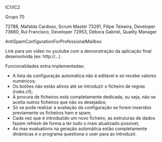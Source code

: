 IC1/IC2

Grupo 70

72788, Mafalda Cardoso, Scrum Master
73291, Filipe Teixeira, Developer
73680, Rui Francisco, Developer
72953, Débora Gabriel, Quality Manager

AntiSpamConfigurationForProfessionalMailbox


Link para um vídeo no youtube com a demonstração da aplicação final desenvolvida (ex: http://...)


Funcionalidades extra implementadas:
- A lista da configuração automática não é editável e só recebe valores numéricos;
- Os botões não estão ativos até se introduzir o ficheiro de regras (rules.cf);
- A procura de ficheiros está completamente dedicada, ou seja, não se aceita outros ficheiros que não os desejados;
- Só se pode realizar a avaliação da configuração se forem inseridos previamente os ficheiros ham e spam;
- Cada vez que é introduzido um novo ficheiro, as estruturas de dados fazem refresh de forma a ter tudo o mais atualizado possível;
- As max evaluations na geração automática estão completamente dinâmicas e o programa questiona o user para as introduzir.

